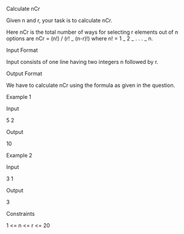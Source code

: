 Calculate nCr

Given n and r, your task is to calculate nCr.

Here nCr is the total number of ways for selecting r elements out of n options are nCr = (n!) / (r! _ (n-r)!) where n! = 1 _ 2 _ . . . _ n.

Input Format

Input consists of one line having two integers n followed by r.

Output Format

We have to calculate nCr using the formula as given in the question.

Example 1

Input

5 2

Output

10

Example 2

Input

3 1

Output

3

Constraints

1 <= n <= r <= 20
